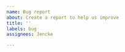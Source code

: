 ```yaml
---
name: Bug report
about: Create a report to help us improve
title: ''
labels: bug
assignees: Jencke

---
```



